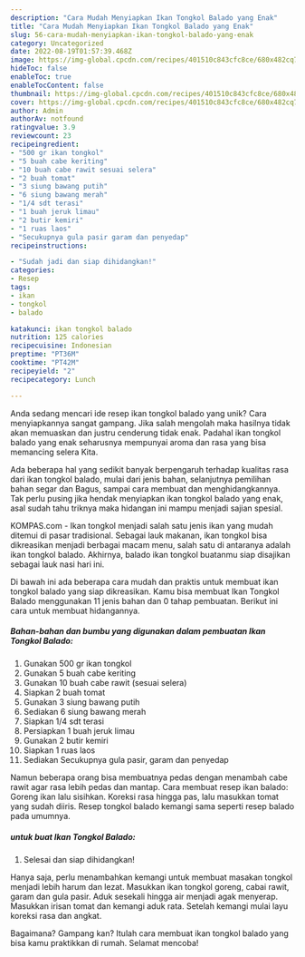 ```yaml
---
description: "Cara Mudah Menyiapkan Ikan Tongkol Balado yang Enak"
title: "Cara Mudah Menyiapkan Ikan Tongkol Balado yang Enak"
slug: 56-cara-mudah-menyiapkan-ikan-tongkol-balado-yang-enak
category: Uncategorized
date: 2022-08-19T01:57:39.468Z
image: https://img-global.cpcdn.com/recipes/401510c843cfc8ce/680x482cq70/ikan-tongkol-balado-foto-resep-utama.jpg
hideToc: false
enableToc: true
enableTocContent: false
thumbnail: https://img-global.cpcdn.com/recipes/401510c843cfc8ce/680x482cq70/ikan-tongkol-balado-foto-resep-utama.jpg
cover: https://img-global.cpcdn.com/recipes/401510c843cfc8ce/680x482cq70/ikan-tongkol-balado-foto-resep-utama.jpg
author: Admin
authorAv: notfound
ratingvalue: 3.9
reviewcount: 23
recipeingredient:
- "500 gr ikan tongkol"
- "5 buah cabe keriting"
- "10 buah cabe rawit sesuai selera"
- "2 buah tomat"
- "3 siung bawang putih"
- "6 siung bawang merah"
- "1/4 sdt terasi"
- "1 buah jeruk limau"
- "2 butir kemiri"
- "1 ruas laos"
- "Secukupnya gula pasir garam dan penyedap"
recipeinstructions:

- "Sudah jadi dan siap dihidangkan!"
categories:
- Resep
tags:
- ikan
- tongkol
- balado

katakunci: ikan tongkol balado 
nutrition: 125 calories
recipecuisine: Indonesian
preptime: "PT36M"
cooktime: "PT42M"
recipeyield: "2"
recipecategory: Lunch

---
```





Anda sedang mencari ide resep ikan tongkol balado yang unik? Cara menyiapkannya sangat gampang. Jika salah mengolah maka hasilnya tidak akan memuaskan dan justru cenderung tidak enak. Padahal ikan tongkol balado yang enak seharusnya mempunyai aroma dan rasa yang bisa memancing selera Kita.





Ada beberapa hal yang sedikit banyak berpengaruh terhadap kualitas rasa dari ikan tongkol balado, mulai dari jenis bahan, selanjutnya pemilihan bahan segar dan Bagus, sampai cara membuat dan menghidangkannya. Tak perlu pusing jika hendak menyiapkan ikan tongkol balado yang enak,      asal sudah tahu triknya maka hidangan ini mampu menjadi sajian spesial.














KOMPAS.com - Ikan tongkol menjadi salah satu jenis ikan yang mudah ditemui di pasar tradisional. Sebagai lauk makanan, ikan tongkol bisa dikreasikan menjadi berbagai macam menu, salah satu di antaranya adalah ikan tongkol balado. Akhirnya, balado ikan tongkol buatanmu siap disajikan sebagai lauk nasi hari ini.






Di bawah ini ada beberapa cara mudah dan praktis untuk membuat ikan tongkol balado yang siap dikreasikan. Kamu bisa membuat Ikan Tongkol Balado menggunakan 11 jenis bahan dan 0 tahap pembuatan. Berikut ini cara untuk membuat hidangannya.

<!--inarticleads1-->

##### Bahan-bahan dan bumbu yang digunakan dalam pembuatan Ikan Tongkol Balado:

1. Gunakan 500 gr ikan tongkol
1. Gunakan 5 buah cabe keriting
1. Gunakan 10 buah cabe rawit (sesuai selera)
1. Siapkan 2 buah tomat
1. Gunakan 3 siung bawang putih
1. Sediakan 6 siung bawang merah
1. Siapkan 1/4 sdt terasi
1. Persiapkan 1 buah jeruk limau
1. Gunakan 2 butir kemiri
1. Siapkan 1 ruas laos
1. Sediakan Secukupnya gula pasir, garam dan penyedap


Namun beberapa orang bisa membuatnya pedas dengan menambah cabe rawit agar rasa lebih pedas dan mantap. Cara membuat resep ikan balado: Goreng ikan lalu sisihkan. Koreksi rasa hingga pas, lalu masukkan tomat yang sudah diiris. Resep tongkol balado kemangi sama seperti resep balado pada umumnya. 

<!--inarticleads2-->

#####  untuk buat Ikan Tongkol Balado:


1. Selesai dan siap dihidangkan!

Hanya saja, perlu menambahkan kemangi untuk membuat masakan tongkol menjadi lebih harum dan lezat. Masukkan ikan tongkol goreng, cabai rawit, garam dan gula pasir. Aduk sesekali hingga air menjadi agak menyerap. Masukkan irisan tomat dan kemangi aduk rata. Setelah kemangi mulai layu koreksi rasa dan angkat. 

Bagaimana? Gampang kan? Itulah cara membuat ikan tongkol balado yang bisa kamu praktikkan di rumah. Selamat mencoba!
